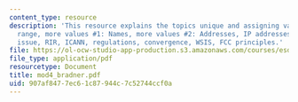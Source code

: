 ```yaml
---
content_type: resource
description: 'This resource explains the topics unique and assigning values, uniqueness
  range, more values #1: Names, more values #2: Addresses, IP addresses, DNS side
  issue, RIR, ICANN, regulations, convergence, WSIS, FCC principles.'
file: https://ol-ocw-studio-app-production.s3.amazonaws.com/courses/esd-68j-communications-and-information-policy-spring-2006/907af8477ec61c87944c7c52744ccf0a_mod4_bradner.pdf
file_type: application/pdf
resourcetype: Document
title: mod4_bradner.pdf
uid: 907af847-7ec6-1c87-944c-7c52744ccf0a
---
```

